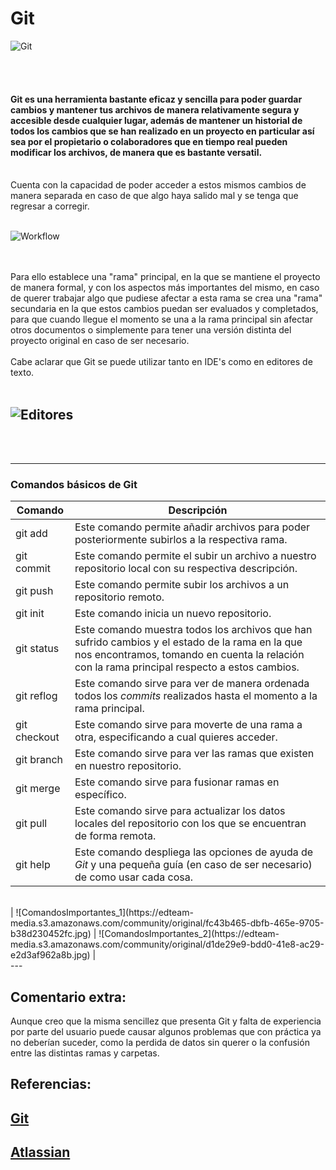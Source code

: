 # **Git** 

![Git](https://ugeek.github.io/blog/images-blog/git.png)

<br>
<br>

#### **Git** es una herramienta bastante eficaz y sencilla para poder guardar cambios y mantener tus archivos de manera relativamente segura y accesible desde cualquier lugar, además de mantener un historial de todos los cambios que se han realizado en un proyecto en particular así sea por el propietario o colaboradores que en tiempo real pueden modificar los archivos, de manera que es bastante versatil. 
<br>
Cuenta con la capacidad de poder acceder a estos mismos cambios de manera separada en caso de que algo haya salido mal y se tenga que regresar a corregir.
<br>
<br>

![Workflow](https://www.nobledesktop.com/image/gitresources/git-branches-merge.png)

<br>
<br>
Para ello establece una "rama" principal, en la que se mantiene el proyecto de manera formal, y con los aspectos más importantes del mismo, en caso de querer trabajar algo que pudiese afectar a esta rama se crea una "rama" secundaria en la que estos cambios puedan ser evaluados y completados, para que cuando llegue el momento se una a la rama principal sin afectar otros documentos o simplemente para tener una versión distinta del proyecto original en caso de ser necesario.  
<br>
<br>
Cabe aclarar que Git se puede utilizar tanto en IDE's como en editores de texto.
<br>
<br> 


![Editores](https://www.oscarblancarteblog.com/wp-content/uploads/2017/10/1-1024x410.png)
---

<br>
<br>


---
### **Comandos básicos de Git**
| Comando | Descripción |
| ------------- | ------------------- |
| git add            | Este comando permite añadir archivos para poder posteriormente subirlos a la respectiva rama.   | 
| git commit         | Este comando permite el subir un archivo a nuestro repositorio local con su respectiva descripción.  | 
| git push           | Este comando permite subir los archivos a un repositorio remoto. |
| git init           | Este comando inicia un nuevo repositorio. |
| git status         | Este comando muestra todos los archivos que han sufrido cambios y el estado de la rama en la que nos encontramos, tomando en cuenta la relación con la rama principal respecto a estos cambios.  |
| git reflog            | Este comando sirve para ver de manera ordenada todos los _commits_ realizados hasta el momento a la rama principal. | 
| git checkout         | Este comando sirve para moverte de una rama a otra, especificando a cual quieres acceder. |
| git branch            | Este comando sirve para ver las ramas que existen en nuestro repositorio. | 
| git merge         | Este comando sirve para fusionar ramas en específico. |
| git pull            | Este comando sirve para actualizar los datos locales del repositorio con los que se encuentran de forma remota. | 
| git help         | Este comando despliega las opciones de ayuda de _Git_ y una pequeña guía (en caso de ser necesario) de como usar cada cosa. |
<br>   
| ![ComandosImportantes_1](https://edteam-media.s3.amazonaws.com/community/original/fc43b465-dbfb-465e-9705-b38d230452fc.jpg)                | ![ComandosImportantes_2](https://edteam-media.s3.amazonaws.com/community/original/d1de29e9-bdd0-41e8-ac29-e2d3af962a8b.jpg)                                                |


<br>
---
<br>

## Comentario extra: 

Aunque creo que la misma sencillez que presenta Git y falta de experiencia por parte del usuario puede causar algunos problemas que con práctica ya no deberían suceder, como la perdida de datos sin querer o la confusión entre las distintas ramas y carpetas.

## **Referencias:** 
## [Git](https://git-scm.com/)

## [Atlassian](https://www.atlassian.com/es/git/tutorials/what-is-git)
